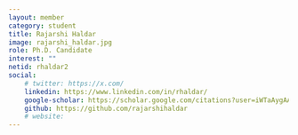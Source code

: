 ```yaml
---
layout: member
category: student
title: Rajarshi Haldar
image: rajarshi_haldar.jpg
role: Ph.D. Candidate
interest: ""
netid: rhaldar2
social:
    # twitter: https://x.com/
    linkedin: https://www.linkedin.com/in/rhaldar/
    google-scholar: https://scholar.google.com/citations?user=iWTaAygAAAAJ&hl=en
    github: https://github.com/rajarshihaldar
    # website: 
---
```


